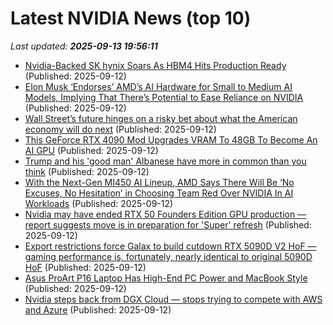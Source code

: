 # Latest NVIDIA News (top 10)
_Last updated: **2025-09-13 19:56:11**_

- [Nvidia-Backed SK hynix Soars As HBM4 Hits Production Ready](https://finance.yahoo.com/news/nvidia-backed-sk-hynix-soars-194446817.html) (Published: 2025-09-12)
- [Elon Musk ‘Endorses’ AMD’s AI Hardware for Small to Medium AI Models, Implying That There’s Potential to Ease Reliance on NVIDIA](https://wccftech.com/elon-musk-endorses-amd-for-small-to-medium-ai-models/) (Published: 2025-09-12)
- [Wall Street’s future hinges on a risky bet about what the American economy will do next](https://fortune.com/2025/09/12/wall-streets-markets-us-stocks-american-economy-interest-rates-inflation/) (Published: 2025-09-12)
- [This GeForce RTX 4090 Mod Upgrades VRAM To 48GB To Become An AI GPU](https://hothardware.com/news/geforce-rtx-4090-48gb-vram-mod) (Published: 2025-09-12)
- [Trump and his 'good man' Albanese have more in common than you think](https://www.abc.net.au/news/2025-09-13/donald-trump-anthony-albanese-common/105756898) (Published: 2025-09-12)
- [With the Next-Gen MI450 AI Lineup, AMD Says There Will Be ‘No Excuses, No Hesitation’ in Choosing Team Red Over NVIDIA In AI Workloads](https://wccftech.com/with-the-mi450-amd-says-there-will-be-no-excuses-no-hesitation-in-choosing-team-red-over-nvidia/) (Published: 2025-09-12)
- [Nvidia may have ended RTX 50 Founders Edition GPU production — report suggests move is in preparation for 'Super' refresh](https://www.tomshardware.com/pc-components/gpus/nvidia-may-have-ended-rtx-50-founders-edition-gpu-production-report-suggests-move-is-in-preparation-for-super-refresh) (Published: 2025-09-12)
- [Export restrictions force Galax to build cutdown RTX 5090D V2 HoF — gaming performance is, fortunately, nearly identical to original 5090D HoF](https://www.tomshardware.com/pc-components/gpus/export-restrictions-force-galax-to-build-cutdown-rtx-5090d-v2-hof-gaming-performance-is-fortunately-nearly-identical-to-original-5090d-hof) (Published: 2025-09-12)
- [Asus ProArt P16 Laptop Has High-End PC Power and MacBook Style](https://petapixel.com/2025/09/12/asus-proart-p16-laptop-has-high-end-pc-power-and-macbook-style/) (Published: 2025-09-12)
- [Nvidia steps back from DGX Cloud — stops trying to compete with AWS and Azure](https://www.tomshardware.com/tech-industry/nvidia-steps-back-from-dgx-cloud) (Published: 2025-09-12)
